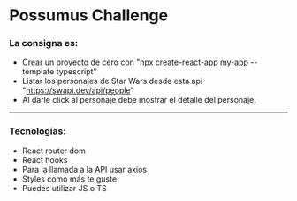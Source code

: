 # Possumus Challenge

### La consigna es: 
- Crear un proyecto de cero con "npx create-react-app my-app --template typescript"
- Listar los personajes de Star Wars desde esta api "https://swapi.dev/api/people" 
- Al darle click al personaje debe mostrar el detalle del personaje.
___
### Tecnologías:
- React router dom
- React hooks
- Para la llamada a la API usar axios
- Styles como más te guste
- Puedes utilizar JS o TS

